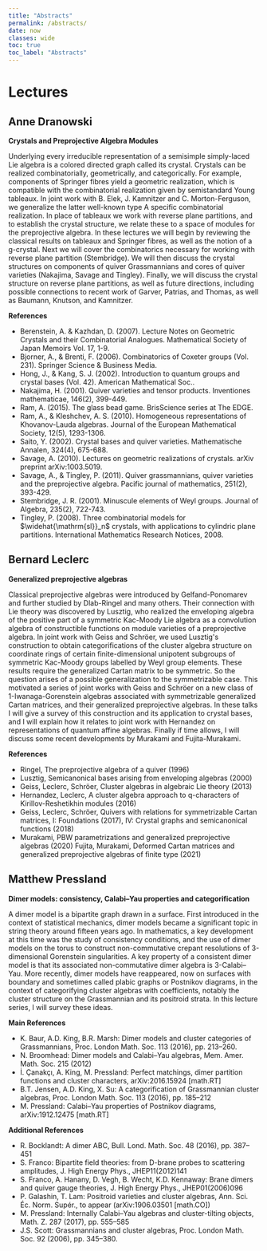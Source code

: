 ```yaml
---
title: "Abstracts"
permalink: /abstracts/
date: now
classes: wide
toc: true
toc_label: "Abstracts"
---
```


# Lectures

## Anne Dranowski

**Crystals and Preprojective Algebra Modules**

Underlying every irreducible representation of a semisimple simply-laced Lie algebra is a colored directed graph called its crystal. Crystals can be realized combinatorially, geometrically, and categorically. For example, components of Springer fibres yield a geometric realization, which is compatible with the combinatorial realization given by semistandard Young tableaux. In joint work with B. Elek, J. Kamnitzer and C. Morton-Ferguson, we generalize the latter well-known type A specific combinatorial realization. In place of tableaux we work with reverse plane partitions, and to establish the crystal structure, we relate these to a space of modules for the preprojective algebra.
In these lectures we will begin by reviewing the classical results on tableaux and Springer fibres, as well as the notion of a g-crystal. Next we will cover the combinatorics necessary for working with reverse plane partition (Stembridge). We will then discuss the crystal structures on components of quiver Grassmannians and cores of quiver varieties (Nakajima, Savage and Tingley). Finally, we will discuss the crystal structure on reverse plane partitions, as well as future directions, including possible connections to recent work of Garver, Patrias, and Thomas, as well as Baumann, Knutson, and Kamnitzer.

**References**
- Berenstein, A. & Kazhdan, D. (2007). Lecture Notes on Geometric Crystals and their Combinatorial Analogues. Mathematical Society of Japan Memoirs Vol. 17, 1-9.
- Bjorner, A., & Brenti, F. (2006). Combinatorics of Coxeter groups (Vol. 231). Springer Science & Business Media.
- Hong, J., & Kang, S. J. (2002). Introduction to quantum groups and crystal bases (Vol. 42). American Mathematical Soc..
- Nakajima, H. (2001). Quiver varieties and tensor products. Inventiones mathematicae, 146(2), 399-449.
- Ram, A. (2015). The glass bead game. BrisScience series at The EDGE.
- Ram, A., & Kleshchev, A. S. (2010). Homogeneous representations of Khovanov-Lauda algebras. Journal of the European Mathematical Society, 12(5), 1293-1306.
- Saito, Y. (2002). Crystal bases and quiver varieties. Mathematische Annalen, 324(4), 675-688.
- Savage, A. (2010). Lectures on geometric realizations of crystals. arXiv preprint arXiv:1003.5019.
- Savage, A., & Tingley, P. (2011). Quiver grassmannians, quiver varieties and the preprojective algebra. Pacific journal of mathematics, 251(2), 393-429.
- Stembridge, J. R. (2001). Minuscule elements of Weyl groups. Journal of Algebra, 235(2), 722-743.
- Tingley, P. (2008). Three combinatorial models for $\widehat{\mathrm{sl}}_n$ crystals, with applications to cylindric plane partitions. International Mathematics Research Notices, 2008.

## Bernard Leclerc

**Generalized preprojective algebras**

Classical preprojective algebras were introduced by Gelfand-Ponomarev and further studied by Dlab-Ringel and many others. Their connection with Lie theory was discovered by Lusztig, who realized the enveloping algebra of the positive part of a symmetric Kac-Moody Lie algebra as a convolution algebra of constructible functions on module varieties of a preprojective algebra.
In joint work with Geiss and Schröer, we used Lusztig's construction to obtain categorifications of the cluster algebra structure on coordinate rings of certain finite-dimensional unipotent subgroups of symmetric Kac-Moody groups labelled by Weyl group elements. These results require the generalized Cartan matrix to be symmetric. So the question arises of a possible generalization to the symmetrizable case. This motivated a series of joint works with Geiss and Schröer on a new class of 1-Iwanaga-Gorenstein algebras associated with symmetrizable generalized Cartan matrices, and their generalized preprojective algebras.
In these talks I will give a survey of this construction and its application to crystal bases, and I will explain how it relates to joint work with Hernandez on representations of quantum affine algebras. Finally if time allows, I will discuss some recent developments by Murakami and Fujita-Murakami.

**References**
- Ringel, The preprojective algebra of a quiver (1996)
- Lusztig, Semicanonical bases arising from enveloping algebras (2000)
- Geiss, Leclerc, Schröer, Cluster algebras in algebraic Lie theory (2013)
- Hernandez, Leclerc, A cluster algebra approach to q-characters of Kirillov-Reshetikhin modules (2016)
- Geiss, Leclerc, Schröer, Quivers with relations for symmetrizable Cartan matrices, I: Foundations (2017), IV: Crystal graphs and semicanonical functions (2018)
- Murakami, PBW parametrizations and generalized preprojective algebras (2020)
Fujita, Murakami, Deformed Cartan matrices and generalized preprojective algebras of finite type (2021)

## Matthew Pressland

**Dimer models: consistency, Calabi–Yau properties and categorification**

A dimer model is a bipartite graph drawn in a surface. First introduced in the context of statistical mechanics, dimer models became a significant topic in string theory around fifteen years ago. In mathematics, a key development at this time was the study of consistency conditions, and the use of dimer models on the torus to construct non-commutative crepant resolutions of 3-dimensional Gorenstein singularities. A key property of a consistent dimer model is that its associated non-commutative dimer algebra is 3-Calabi–Yau. More recently, dimer models have reappeared, now on surfaces with boundary and sometimes called plabic graphs or Postnikov diagrams, in the context of categorifying cluster algebras with coefficients, notably the cluster structure on the Grassmannian and its positroid strata. In this lecture series, I will survey these ideas.

**Main References**

- K. Baur, A.D. King, B.R. Marsh: Dimer models and cluster categories of Grassmannians, Proc. London Math. Soc. 113 (2016), pp. 213–260.
- N. Broomhead: Dimer models and Calabi–Yau algebras, Mem. Amer. Math. Soc. 215 (2012)
- İ. Çanakçı, A. King, M. Pressland: Perfect matchings, dimer partition functions and cluster characters, arXiv:2016.15924 [math.RT]
- B.T. Jensen, A.D. King, X. Su: A categorification of Grassmannian cluster algebras, Proc. London Math. Soc. 113 (2016), pp. 185–212
- M. Pressland: Calabi–Yau properties of Postnikov diagrams, arXiv:1912.12475 [math.RT]

**Additional References**

- R. Bocklandt: A dimer ABC, Bull. Lond. Math. Soc. 48 (2016), pp. 387–451
- S. Franco: Bipartite field theories: from D-brane probes to scattering amplitudes, J. High Energy Phys., JHEP11(2012)141
- S. Franco, A. Hanany, D. Vegh, B. Wecht, K.D. Kennaway: Brane dimers and quiver gauge theories, J. High Energy Phys., JHEP01(2006)096
- P. Galashin, T. Lam: Positroid varieties and cluster algebras, Ann. Sci. Éc. Norm. Supér., to appear (arXiv:1906.03501 [math.CO])
- M. Pressland: Internally Calabi–Yau algebras and cluster-tilting objects, Math. Z. 287 (2017), pp. 555–585
- J.S. Scott: Grassmannians and cluster algebras, Proc. London Math. Soc. 92 (2006), pp. 345–380.

